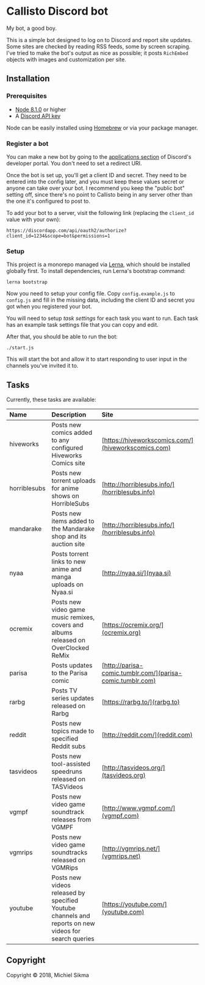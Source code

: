 Callisto Discord bot
====================

My bot, a good boy.

This is a simple bot designed to log on to Discord and report site updates. Some sites are checked by reading RSS feeds, some by screen scraping. I've tried to make the bot's output as nice as possible; it posts `RichEmbed` objects with images and customization per site.

## Installation

### Prerequisites

* [Node 8.1.0](https://nodejs.org/en/) or higher
* A [Discord API key](https://discordapp.com/developers/applications/me)

Node can be easily installed using [Homebrew](https://brew.sh/) or via your package manager.

### Register a bot

You can make a new bot by going to the [applications section](https://discordapp.com/developers/applications/me) of Discord's developer portal. You don't need to set a redirect URI.

Once the bot is set up, you'll get a client ID and secret. They need to be entered into the config later, and you must keep these values secret or anyone can take over your bot. I recommend you keep the "public bot" setting off, since there's no point to Callisto being in any server other than the one it's configured to post to.

To add your bot to a server, visit the following link (replacing the `client_id` value with your own):

```
https://discordapp.com/api/oauth2/authorize?client_id=1234&scope=bot&permissions=1
```

### Setup

This project is a monorepo managed via [Lerna](https://lernajs.io/), which should be installed globally first. To install dependencies, run Lerna's bootstrap command:

    lerna bootstrap

Now you need to setup your config file. Copy `config.example.js` to `config.js` and fill in the missing data, including the client ID and secret you got when you registered your bot.

You will need to setup *task settings* for each task you want to run. Each task has an example task settings file that you can copy and edit.

After that, you should be able to run the bot:

    ./start.js

This will start the bot and allow it to start responding to user input in the channels you've invited it to.

## Tasks

Currently, these tasks are available:

| Name | Description | Site |
|:-----|:------------|:-----|
| hiveworks | Posts new comics added to any configured Hiveworks Comics site | [https://hiveworkscomics.com/](hiveworkscomics.com) |
| horriblesubs | Posts new torrent uploads for anime shows on HorribleSubs | [http://horriblesubs.info/](horriblesubs.info) |
| mandarake | Posts new items added to the Mandarake shop and its auction site | [http://horriblesubs.info/](horriblesubs.info) |
| nyaa | Posts torrent links to new anime and manga uploads on Nyaa.si | [http://nyaa.si/](nyaa.si) |
| ocremix | Posts new video game music remixes, covers and albums released on OverClocked ReMix | [https://ocremix.org/](ocremix.org) |
| parisa | Posts updates to the Parisa comic | [http://parisa-comic.tumblr.com/](parisa-comic.tumblr.com) |
| rarbg | Posts TV series updates released on Rarbg | [https://rarbg.to/](rarbg.to) |
| reddit | Posts new topics made to specified Reddit subs | [http://reddit.com/](reddit.com) |
| tasvideos | Posts new tool-assisted speedruns released on TASVideos | [http://tasvideos.org/](tasvideos.org) |
| vgmpf | Posts new video game soundtrack releases from VGMPF | [http://www.vgmpf.com/](vgmpf.com) |
| vgmrips | Posts new video game soundtracks released on VGMRips | [http://vgmrips.net/](vgmrips.net) |
| youtube | Posts new videos released by specified Youtube channels and reports on new videos for search queries | [https://youtube.com/](youtube.com) |

## Copyright

Copyright © 2018, Michiel Sikma
